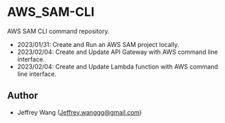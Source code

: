 # AWS_SAM-CLI
AWS SAM CLI command repository.

- 2023/01/31: Create and Run an AWS SAM project locally.
- 2023/02/04: Create and Update API Gateway with AWS command line interface.
- 2023/02/04: Create and Update Lambda function with AWS command line interface.

## Author <a name = "author"></a>

- Jeffrey Wang (Jeffrey.wanggg@gmail.com)